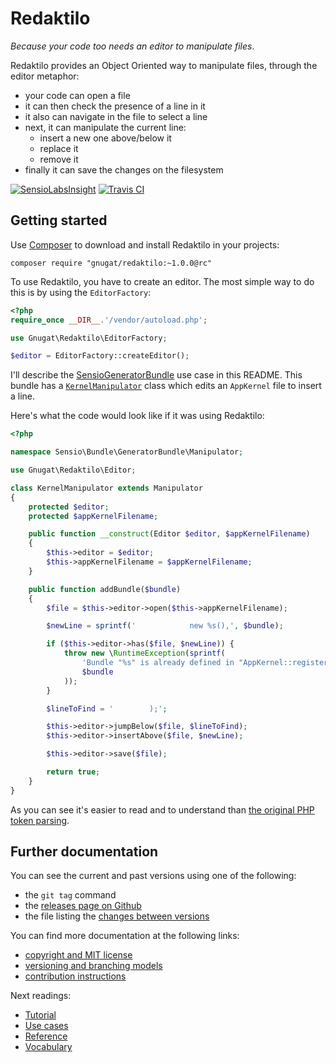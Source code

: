# Redaktilo

*Because your code too needs an editor to manipulate files*.

Redaktilo provides an Object Oriented way to manipulate files, through the
editor metaphor:

* your code can open a file
* it can then check the presence of a line in it
* it also can navigate in the file to select a line
* next, it can manipulate the current line:
  * insert a new one above/below it
  * replace it
  * remove it
* finally it can save the changes on the filesystem

[![SensioLabsInsight](https://insight.sensiolabs.com/projects/fbe2d89f-f64d-45c2-a680-bbafac4b0d08/mini.png)](https://insight.sensiolabs.com/projects/fbe2d89f-f64d-45c2-a680-bbafac4b0d08)
[![Travis CI](https://travis-ci.org/gnugat/redaktilo.png)](https://travis-ci.org/gnugat/redaktilo)

## Getting started

Use [Composer](http://getcomposer.org/) to download and install Redaktilo in
your projects:

    composer require "gnugat/redaktilo:~1.0.0@rc"

To use Redaktilo, you have to create an editor. The most simple way to do this
is by using the `EditorFactory`:

```php
<?php
require_once __DIR__.'/vendor/autoload.php';

use Gnugat\Redaktilo\EditorFactory;

$editor = EditorFactory::createEditor();
```

I'll describe the
[SensioGeneratorBundle](https://github.com/sensiolabs/SensioGeneratorBundle)
use case in this README. This bundle has a [`KernelManipulator`](https://github.com/sensiolabs/SensioGeneratorBundle/blob/8b7a33aa3d22388443b6de0b0cf184122e9f60d2/Manipulator/KernelManipulator.php)
class which edits an `AppKernel` file to insert a line.

Here's what the code would look like if it was using Redaktilo:

```php
<?php

namespace Sensio\Bundle\GeneratorBundle\Manipulator;

use Gnugat\Redaktilo\Editor;

class KernelManipulator extends Manipulator
{
    protected $editor;
    protected $appKernelFilename;

    public function __construct(Editor $editor, $appKernelFilename)
    {
        $this->editor = $editor;
        $this->appKernelFilename = $appKernelFilename;
    }

    public function addBundle($bundle)
    {
        $file = $this->editor->open($this->appKernelFilename);

        $newLine = sprintf('            new %s(),', $bundle);

        if ($this->editor->has($file, $newLine)) {
            throw new \RuntimeException(sprintf(
                'Bundle "%s" is already defined in "AppKernel::registerBundles()".',
                $bundle
            ));
        }

        $lineToFind = '        );';

        $this->editor->jumpBelow($file, $lineToFind);
        $this->editor->insertAbove($file, $newLine);

        $this->editor->save($file);

        return true;
    }
}
```

As you can see it's easier to read and to understand than
[the original PHP token parsing](https://github.com/sensiolabs/SensioGeneratorBundle/blob/8b7a33aa3d22388443b6de0b0cf184122e9f60d2/Manipulator/KernelManipulator.php).

## Further documentation

You can see the current and past versions using one of the following:

* the `git tag` command
* the [releases page on Github](https://github.com/gnugat/redaktilo/releases)
* the file listing the [changes between versions](CHANGELOG.md)

You can find more documentation at the following links:

* [copyright and MIT license](LICENSE)
* [versioning and branching models](VERSIONING.md)
* [contribution instructions](CONTRIBUTING.md)

Next readings:

* [Tutorial](doc/01-tutorial.md)
* [Use cases](doc/02-use-cases.md)
* [Reference](doc/03-reference.md)
* [Vocabulary](doc/04-vocabulary.md)
